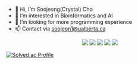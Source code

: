 - 👋 Hi, I’m Soojeong(Crystal) Cho
- 👀 I’m interested in Bioinformatics and AI
- 💞️ I’m looking for more programming experience
- 📫 Contact via soojeon1@ualberta.ca

<!---
crystal11111/crystal11111 is a ✨ special ✨ repository because its `README.md` (this file) appears on your GitHub profile.
You can click the Preview link to take a look at your changes.
--->
<div align="center">
	<img src="https://img.shields.io/badge/Python-3776AB?style=flat&logo=Python&logoColor=white" />
	<img src="https://img.shields.io/badge/C-A8B9CC?style=flat&logo=C&logoColor=white" />
	<img src="https://img.shields.io/badge/Java-F7DF1E?style=flat&logo=Java&logoColor=white" />
	<img src="https://img.shields.io/badge/HTML5-E34F26?style=flat&logo=HTML5&logoColor=white" />
	<img src="https://img.shields.io/badge/CSS3-1572B6?style=flat&logo=CSS3&logoColor=white" />
</div>


[![Solved.ac Profile](http://mazassumnida.wtf/api/v2/generate_badge?boj=crystal031230)](https://solved.ac/crystal031230/)
